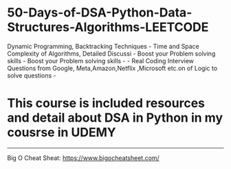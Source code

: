 # 50-Days-of-DSA-Python-Data-Structures-Algorithms-LEETCODE
Dynamic Programming, Backtracking Techniques - Time and Space Complexity of Algorithms, Detailed Discussi - Boost your Problem solving skills - Boost your Problem solving skills -  - Real Coding Interview Questions from Google, Meta,Amazon,Netflix ,Microsoft etc.on of Logic to solve questions - 
# This course is included resources and detail about DSA in Python in my cousrse in UDEMY 
------------------------------------------------------------------------------------------------------------------------------------------------------------------------------------------------------------------------------
Big O Cheat Sheat: https://www.bigocheatsheet.com/

